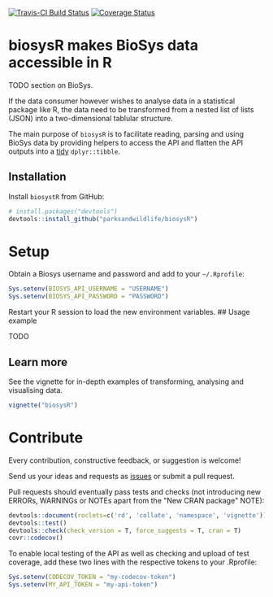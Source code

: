 
<!-- README.md is generated from README.Rmd. Please edit that file -->
[![Travis-CI Build Status](https://travis-ci.org/parksandwildlife/biosysR.png?branch=master)](https://travis-ci.org/parksandwildlife/biosysR) [![Coverage Status](https://coveralls.io/repos/github/parksandwildlife/biosysR/badge.svg?branch=master)](https://coveralls.io/github/parksandwildlife/biosysR?branch=master)

biosysR makes BioSys data accessible in R
=========================================

TODO section on BioSys.

If the data consumer however wishes to analyse data in a statistical package like R, the data need to be transformed from a nested list of lists (JSON) into a two-dimensional tablular structure.

The main purpose of `biosysR` is to facilitate reading, parsing and using BioSys data by providing helpers to access the API and flatten the API outputs into a [tidy](http://vita.had.co.nz/papers/tidy-data.html) `dplyr::tibble`.

Installation
------------

Install `biosystR` from GitHub:

``` r
# install.packages("devtools")
devtools::install_github("parksandwildlife/biosysR")
```

Setup
=====

Obtain a Biosys username and password and add to your `~/.Rprofile`:

``` r
Sys.setenv(BIOSYS_API_USERNAME = "USERNAME")
Sys.setenv(BIOSYS_API_PASSWORD = "PASSWORD")
```

Restart your R session to load the new environment variables. \#\# Usage example

TODO

Learn more
----------

See the vignette for in-depth examples of transforming, analysing and visualising data.

``` r
vignette("biosysR")
```

Contribute
==========

Every contribution, constructive feedback, or suggestion is welcome!

Send us your ideas and requests as [issues](https://github.com/parksandwildlife/biosysr/issues) or submit a pull request.

Pull requests should eventually pass tests and checks (not introducing new ERRORs, WARNINGs or NOTEs apart from the "New CRAN package" NOTE):

``` r
devtools::document(roclets=c('rd', 'collate', 'namespace', 'vignette'))
devtools::test()
devtools::check(check_version = T, force_suggests = T, cran = T)
covr::codecov()
```

To enable local testing of the API as well as checking and upload of test coverage, add these two lines with the respective tokens to your .Rprofile:

``` r
Sys.setenv(CODECOV_TOKEN = "my-codecov-token")
Sys.setenv(MY_API_TOKEN = "my-api-token")
```
